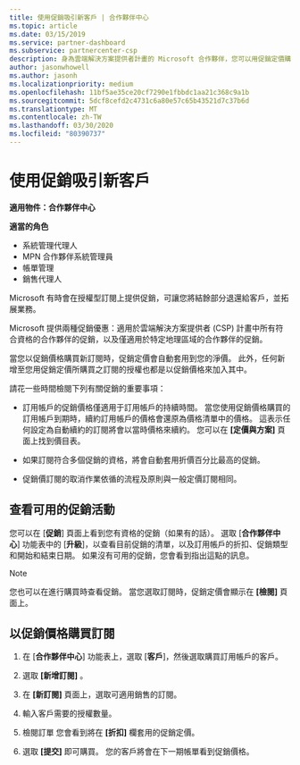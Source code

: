 ```yaml
---
title: 使用促銷吸引新客戶 | 合作夥伴中心
ms.topic: article
ms.date: 03/15/2019
ms.service: partner-dashboard
ms.subservice: partnercenter-csp
description: 身為雲端解決方案提供者計畫的 Microsoft 合作夥伴，您可以用促銷定價購買訂閱，再將省下的金額回饋給您的客戶。
author: jasonwhowell
ms.author: jasonh
ms.localizationpriority: medium
ms.openlocfilehash: 11bf5ae35ce20cf7290e1fbbdc1aa21c368c9a1b
ms.sourcegitcommit: 5dcf8cefd2c4731c6a80e57c65b43521d7c37b6d
ms.translationtype: MT
ms.contentlocale: zh-TW
ms.lasthandoff: 03/30/2020
ms.locfileid: "80390737"
---
```

# <a name="use-promotions-to-attract-new-customers"></a>使用促銷吸引新客戶  

**適用物件：合作夥伴中心**

**適當的角色**
-   系統管理代理人
-   MPN 合作夥伴系統管理員
-   帳單管理
-   銷售代理人

<!--[FWLink: https://go.microsoft.com/fwlink/?linkid=852469]-->

Microsoft 有時會在授權型訂閱上提供促銷，可讓您將結餘部分退還給客戶，並拓展業務。 

Microsoft 提供兩種促銷優惠：適用於雲端解決方案提供者 (CSP) 計畫中所有符合資格的合作夥伴的促銷，以及僅適用於特定地理區域的合作夥伴的促銷。

當您以促銷價格購買新訂閱時，促銷定價會自動套用到您的淨價。 此外，任何新增至您用促銷定價所購買之訂閱的授權也都是以促銷價格來加入其中。 

請花一些時間檢閱下列有關促銷的重要事項：

-   訂用帳戶的促銷價格僅適用于訂用帳戶的持續時間。 當您使用促銷價格購買的訂用帳戶到期時，續約訂用帳戶的價格會還原為價格清單中的價格。 這表示任何設定為自動續約的訂閱將會以當時價格來續約。 您可以在 **\[定價與方案\]** 頁面上找到價目表。 

-   如果訂閱符合多個促銷的資格，將會自動套用折價百分比最高的促銷。

-   促銷價訂閱的取消作業依循的流程及原則與一般定價訂閱相同。

## <a name="see-available-promotions"></a>查看可用的促銷活動

您可以在 [**促銷**] 頁面上看到您有資格的促銷（如果有的話）。 選取 [**合作夥伴中心**] 功能表中的 [**升級**]，以查看目前促銷的清單，以及訂用帳戶的折扣、促銷類型和開始和結束日期。 如果沒有可用的促銷，您會看到指出這點的訊息。 

> [!NOTE]  
> 您也可以在進行購買時查看促銷。 當您選取訂閱時，促銷定價會顯示在 **\[檢閱\]** 頁面上。

## <a name="purchase-subscriptions-at-promotion-prices"></a>以促銷價格購買訂閱

1. 在 [**合作夥伴中心**] 功能表上，選取 [**客戶**]，然後選取購買訂用帳戶的客戶。 

2. 選取 **\[新增訂閱\]** 。

3. 在 **\[新訂閱\]** 頁面上，選取可適用銷售的訂閱。

4. 輸入客戶需要的授權數量。 

5. 檢閱訂單 您會看到將在 **\[折扣\]** 欄套用的促銷定價。  

6.  選取 **\[提交\]** 即可購買。 您的客戶將會在下一期帳單看到促銷價格。  



